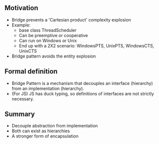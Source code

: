 ## Motivation

- Bridge prevents a 'Cartesian product' complexity explosion
- Example:
  - base class ThreadScheduler
  - Can be preemptive or cooperative
  - Can run on Windows or Unix
  - End up with a 2X2 scenario: WindowsPTS, UnixPTS, WindowsCTS, UnixCTS
- Bridge pattern avoids the entity explosion

## Formal definition

- Bridge Pattern is a mechanism that decouples an interface (hierarchy) from an implementation (hierarchy).
- (For JS) JS has duck typing, so definitions of interfaces are not strictly necessary.

## Summary

- Decouple abstraction from implementation
- Both can exist as hierarchies
- A stronger form of encapsulation
